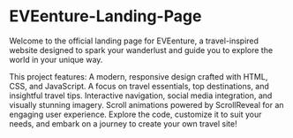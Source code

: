 # EVEenture-Landing-Page

 Welcome to the official landing page for EVEenture, a travel-inspired website designed to spark your wanderlust and guide you to explore the world in your unique way.

 This project features:
  A modern, responsive design crafted with HTML, CSS, and JavaScript.
  A focus on travel essentials, top destinations, and insightful travel tips.
  Interactive navigation, social media integration, and visually stunning imagery.
  Scroll animations powered by ScrollReveal for an engaging user experience.
Explore the code, customize it to suit your needs, and embark on a journey to create your own travel site!
